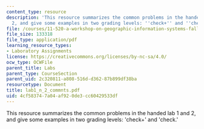 ```yaml
---
content_type: resource
description: 'This resource summarizes the common problems in the handed lab 1 and
  2, and give some examples in two grading levels: ''check+'' and ''check.'''
file: /courses/11-520-a-workshop-on-geographic-information-systems-fall-2005/4cf583747a04af920de3cc60429533df_lab1_n_2_commnts.pdf
file_size: 133318
file_type: application/pdf
learning_resource_types:
- Laboratory Assignments
license: https://creativecommons.org/licenses/by-nc-sa/4.0/
ocw_type: OCWFile
parent_title: Labs
parent_type: CourseSection
parent_uid: 2c320811-a808-516d-d362-87b899df38ba
resourcetype: Document
title: lab1_n_2_commnts.pdf
uid: 4cf58374-7a04-af92-0de3-cc60429533df
---
```

This resource summarizes the common problems in the handed lab 1 and 2, and give some examples in two grading levels: 'check+' and 'check.'